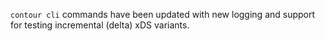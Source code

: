 `contour cli` commands have been updated with new logging and support for testing incremental (delta) xDS variants.